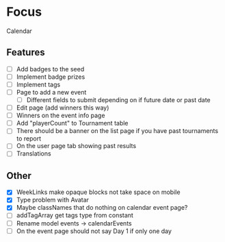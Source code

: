 # Focus

Calendar

## Features

- [ ] Add badges to the seed
- [ ] Implement badge prizes
- [ ] Implement tags
- [ ] Page to add a new event
  - [ ] Different fields to submit depending on if future date or past date
- [ ] Edit page (add winners this way)
- [ ] Winners on the event info page
- [ ] Add "playerCount" to Tournament table
- [ ] There should be a banner on the list page if you have past tournaments to report
- [ ] On the user page tab showing past results
- [ ] Translations

## Other

- [x] WeekLinks make opaque blocks not take space on mobile
- [x] Type problem with Avatar
- [x] Maybe classNames that do nothing on calendar event page?
- [ ] addTagArray get tags type from constant
- [ ] Rename model events -> calendarEvents
- [ ] On the event page should not say Day 1 if only one day
